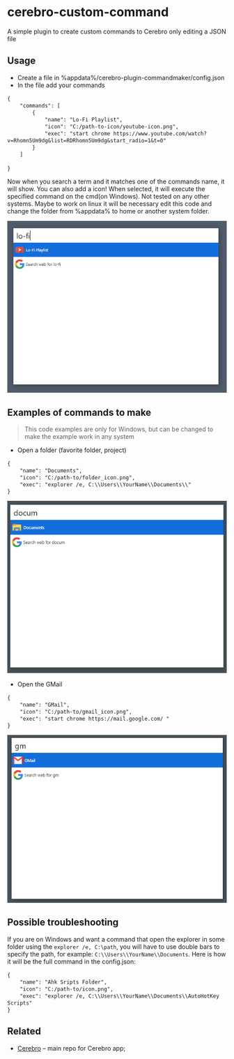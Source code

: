 # cerebro-custom-command
A simple plugin to create custom commands to Cerebro only editing a JSON file

## Usage

* Create a file in %appdata%/cerebro-plugin-commandmaker/config.json
* In the file add your commands

```
{    
    "commands": [
        {
            "name": "Lo-Fi Playlist",
            "icon": "C:/path-to-icon/youtube-icon.png",
            "exec": "start chrome https://www.youtube.com/watch?v=Rhomn5Um9dg&list=RDRhomn5Um9dg&start_radio=1&t=0"
        }
    ]

}
```

Now when you search a term and it matches one of the commands name, it will show. You can also add a icon! When selected, it will execute the specified command on the cmd(on Windows). Not tested on any other systems.
Maybe to work on linux it will be necessary edit this code and change the folder from %appdata% to home or another system folder.

![](screenshot2.png)

## Examples of commands to make

> This code examples are only for Windows, but can be changed to make the example work in any system

* Open a folder (favorite folder, project)
```
{
    "name": "Documents",
    "icon": "C:/path-to/folder_icon.png",
    "exec": "explorer /e, C:\\Users\\YourName\\Documents\\"
}
```
![](screenshot3.png)

* Open the GMail
```
{
    "name": "GMail",
    "icon": "C:/path-to/gmail_icon.png",
    "exec": "start chrome https://mail.google.com/ "
}
```
![](screenshot4.png)


## Possible troubleshooting

If you are on Windows and want a command that open the explorer in some folder using the ```explorer /e, C:\path```, you will have to use double bars to specify the path, for example: ```C:\\Users\\YourName\\Documents```.
Here is how it will be the full command in the config.json:
```
{
    "name": "Ahk Sripts Folder",
    "icon": "C:/path-to/icon.png",
    "exec": "explorer /e, C:\\Users\\YourName\\Documents\\AutoHotKey Scripts"
}
```


## Related

* [Cerebro](http://github.com/KELiON/cerebro) – main repo for Cerebro app;
